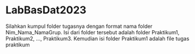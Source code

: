 # LabBasDat2023
Silahkan kumpul folder tugasnya dengan format nama folder Nim_Nama_NamaGrup. Isi dari folder tersebut adalah folder Praktikum1, Praktikum2, ..., Praktikum3. Kemudian isi folder Praktikum1 adalah file tugas praktikum
